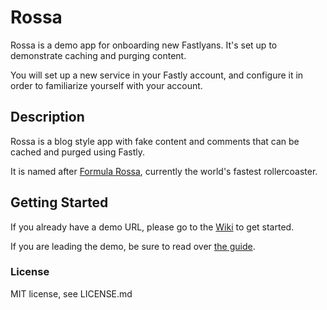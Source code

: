 # Rossa

Rossa is a demo app for onboarding new Fastlyans. It's set up to demonstrate caching and purging content.

You will set up a new service in your Fastly account, and configure it in order to familiarize yourself with your account.

## Description

Rossa is a blog style app with fake content and comments that can be cached and purged using Fastly.

It is named after [Formula Rossa](https://en.wikipedia.org/wiki/Formula_Rossa), currently the world's fastest rollercoaster.

## Getting Started

If you already have a demo URL, please go to the [Wiki](https://github.com/fastly/rossa/wiki) to get started.

If you are leading the demo, be sure to read over [the guide](https://github.com/fastly/rossa/wiki/Training-guide).

### License

MIT license, see LICENSE.md
